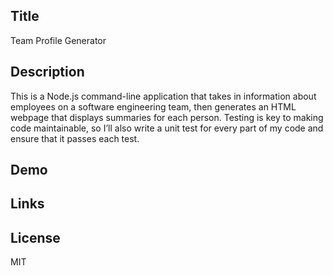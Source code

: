 ## Title

Team Profile Generator

## Description

This is a Node.js command-line application that takes in information about employees on a software engineering team, then generates an HTML webpage that displays summaries for each person. Testing is key to making code maintainable, so I’ll also write a unit test for every part of my code and ensure that it passes each test.

## Demo


## Links

## License

MIT
